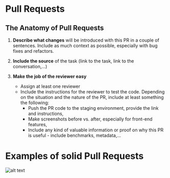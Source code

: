 # Pull Requests

## The Anatomy of Pull Requests
1. **Describe what changes** will be introduced with this PR in a couple of sentences. Include as much context as possible, especially with bug fixes and refactors.

2. **Include the source** of the task (link to the task, link to the conversation,…)

3. **Make the job of the reviewer easy**
    - Assign at least one reviewer
    - Include the instructions for the reviewer to test the code. Depending on the situation and the nature of the PR, include at least something the following:
      - Push the PR code to the staging environment, provide the link and instructions,
      - Make screenshots before vs. after, especially for front-end features,
      - Include any kind of valuable information or proof on why this PR is useful - include benchmarks, metadata,...

# Examples of solid Pull Requests

![alt text](https://i.imgur.com/5o5oGOt.jpg)
